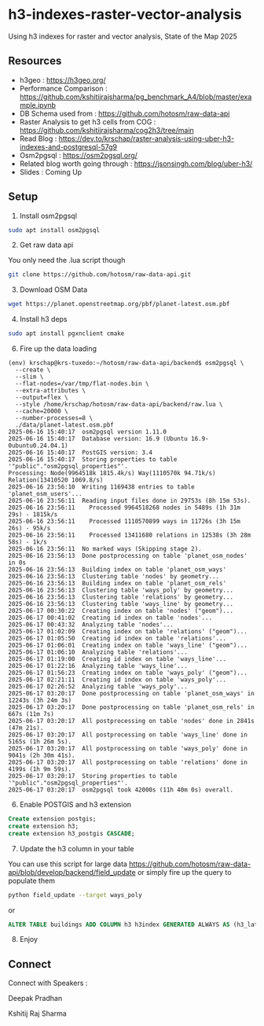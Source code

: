 # h3-indexes-raster-vector-analysis
Using h3 indexes for raster and vector analysis, State of the Map 2025


## Resources 

- h3geo : https://h3geo.org/ 
- Performance Comparison : https://github.com/kshitijrajsharma/pg_benchmark_A4/blob/master/example.ipynb
- DB Schema used from : https://github.com/hotosm/raw-data-api 
- Raster Analysis to get h3 cells from COG : https://github.com/kshitijrajsharma/cog2h3/tree/main 
- Read Blog : https://dev.to/krschap/raster-analysis-using-uber-h3-indexes-and-postgresql-57g9
- Osm2pgsql : https://osm2pgsql.org/
- Related blog worth going through : https://jsonsingh.com/blog/uber-h3/ 
- Slides : Coming Up 

## Setup 

1. Install osm2pgsql

```bash
sudo apt install osm2pgsql
```

2. Get raw data api

You only need the .lua script though 

```bash
git clone https://github.com/hotosm/raw-data-api.git
```

3. Download OSM Data
```bash
wget https://planet.openstreetmap.org/pbf/planet-latest.osm.pbf
```

4. Install h3 deps

```bash
sudo apt install pgxnclient cmake
```

6. Fire up the data loading

```log
(env) krschap@krs-tuxedo:~/hotosm/raw-data-api/backend$ osm2pgsql \
  --create \
  --slim \
  --flat-nodes=/var/tmp/flat-nodes.bin \
  --extra-attributes \
  --output=flex \
  --style /home/krschap/hotosm/raw-data-api/backend/raw.lua \
  --cache=20000 \
  --number-processes=8 \
  ./data/planet-latest.osm.pbf
2025-06-16 15:40:17  osm2pgsql version 1.11.0
2025-06-16 15:40:17  Database version: 16.9 (Ubuntu 16.9-0ubuntu0.24.04.1)
2025-06-16 15:40:17  PostGIS version: 3.4
2025-06-16 15:40:17  Storing properties to table '"public"."osm2pgsql_properties"'.
Processing: Node(9964518k 1815.4k/s) Way(1110570k 94.71k/s) Relation(13410520 1069.8/s)
2025-06-16 23:56:10  Writing 1169438 entries to table 'planet_osm_users'...
2025-06-16 23:56:11  Reading input files done in 29753s (8h 15m 53s).                     
2025-06-16 23:56:11    Processed 9964518268 nodes in 5489s (1h 31m 29s) - 1815k/s
2025-06-16 23:56:11    Processed 1110570899 ways in 11726s (3h 15m 26s) - 95k/s
2025-06-16 23:56:11    Processed 13411680 relations in 12538s (3h 28m 58s) - 1k/s
2025-06-16 23:56:11  No marked ways (Skipping stage 2).
2025-06-16 23:56:13  Done postprocessing on table 'planet_osm_nodes' in 0s
2025-06-16 23:56:13  Building index on table 'planet_osm_ways'
2025-06-16 23:56:13  Clustering table 'nodes' by geometry...
2025-06-16 23:56:13  Building index on table 'planet_osm_rels'
2025-06-16 23:56:13  Clustering table 'ways_poly' by geometry...
2025-06-16 23:56:13  Clustering table 'relations' by geometry...
2025-06-16 23:56:13  Clustering table 'ways_line' by geometry...
2025-06-17 00:30:22  Creating index on table 'nodes' ("geom")...
2025-06-17 00:41:02  Creating id index on table 'nodes'...
2025-06-17 00:43:32  Analyzing table 'nodes'...
2025-06-17 01:02:09  Creating index on table 'relations' ("geom")...
2025-06-17 01:05:50  Creating id index on table 'relations'...
2025-06-17 01:06:01  Creating index on table 'ways_line' ("geom")...
2025-06-17 01:06:10  Analyzing table 'relations'...
2025-06-17 01:19:00  Creating id index on table 'ways_line'...
2025-06-17 01:22:16  Analyzing table 'ways_line'...
2025-06-17 01:56:23  Creating index on table 'ways_poly' ("geom")...
2025-06-17 02:21:11  Creating id index on table 'ways_poly'...
2025-06-17 02:26:52  Analyzing table 'ways_poly'...
2025-06-17 03:20:17  Done postprocessing on table 'planet_osm_ways' in 12243s (3h 24m 3s)
2025-06-17 03:20:17  Done postprocessing on table 'planet_osm_rels' in 667s (11m 7s)
2025-06-17 03:20:17  All postprocessing on table 'nodes' done in 2841s (47m 21s).
2025-06-17 03:20:17  All postprocessing on table 'ways_line' done in 5165s (1h 26m 5s).
2025-06-17 03:20:17  All postprocessing on table 'ways_poly' done in 9041s (2h 30m 41s).
2025-06-17 03:20:17  All postprocessing on table 'relations' done in 4199s (1h 9m 59s).
2025-06-17 03:20:17  Storing properties to table '"public"."osm2pgsql_properties"'.
2025-06-17 03:20:17  osm2pgsql took 42000s (11h 40m 0s) overall.
```
6. Enable POSTGIS and h3 extension
```sql
Create extension postgis;
create extension h3;
create extension h3_postgis CASCADE;
```


7. Update the h3 column in your table

You can use this script for large data https://github.com/hotosm/raw-data-api/blob/develop/backend/field_update or simply fire up the query to populate them

```bash
python field_update --target ways_poly
```
or 
```sql
ALTER TABLE buildings ADD COLUMN h3 h3index GENERATED ALWAYS AS (h3_lat_lng_to_cell(ST_Centroid(geom), 6)) STORED;
```

8. Enjoy 

## Connect 

Connect with Speakers : 

Deepak Pradhan 

Kshitij Raj Sharma 

